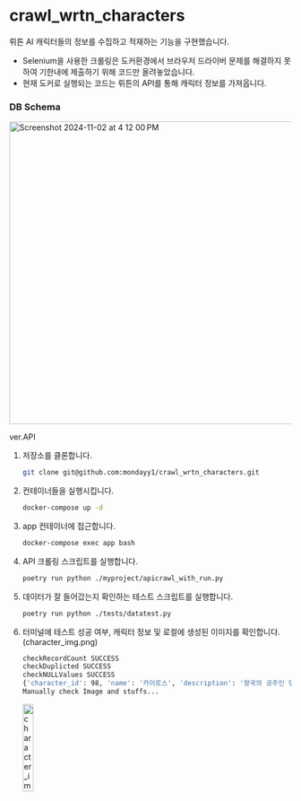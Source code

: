 # crawl_wrtn_characters

뤼튼 AI 캐릭터들의 정보를 수집하고 적재하는 기능을 구현했습니다.

- Selenium을 사용한 크롤링은 도커환경에서 브라우저 드라이버 문제를 해결하지 못하여 기한내에 제출하기 위해 코드만 올려놓았습니다.
- 현재 도커로 실행되는 코드는 뤼튼의 API를 통해 캐릭터 정보를 가져옵니다.

### DB Schema

<img width="540" alt="Screenshot 2024-11-02 at 4 12 00 PM" src="https://github.com/user-attachments/assets/9d916292-b9c4-42c4-8c46-c98021c85dfe">


ver.API 
1. 저장소를 클론합니다.
    ```bash
    git clone git@github.com:mondayy1/crawl_wrtn_characters.git
    ```
2. 컨테이너들을 실행시킵니다.
    ```bash
    docker-compose up -d
    ```
3. app 컨테이너에 접근합니다.
    ```bash
    docker-compose exec app bash
    ```
4. API 크롤링 스크립트를 실행합니다.
    ```bash
    poetry run python ./myproject/apicrawl_with_run.py
    ```
5. 데이터가 잘 들어갔는지 확인하는 테스트 스크립트를 실행합니다.
    ```bash
    poetry run python ./tests/datatest.py
    ```
6. 터미널에 테스트 성공 여부, 캐릭터 정보 및 로컬에 생성된 이미지를 확인합니다. (character_img.png)
    ```bash
    checkRecordCount SUCCESS
    checkDuplicted SUCCESS
    checkNULLValues SUCCESS
    {'character_id': 98, 'name': '카이로스', 'description': '왕국의 공주인 당신을 납치해 감옥에 가둔 존재입니다. 마왕이지만 여성에게 서툴러 감정표현이 적습니다. ', 'initialMessage': "*카이로스는 무표정한 얼굴로 감옥에 갇힌 당신을 바라봤다.* \n*매번 감옥에 찾아와 아무말 없이 당신을 바라보기만 했다.*\n'생각보다...마음에 드는군.'\n*그는 마음속으로 생각하며 당신을 어떻게 대할지 고민했다.*\n\n", 'creator': '팬넬', 'created_at': datetime.datetime(2024, 11, 2, 15, 51, 54)}
    Manually check Image and stuffs...
    ```
    <img src="https://github.com/user-attachments/assets/22035aee-5ea1-4328-bdaf-287e3b933202" alt="character_img" width="20%">

